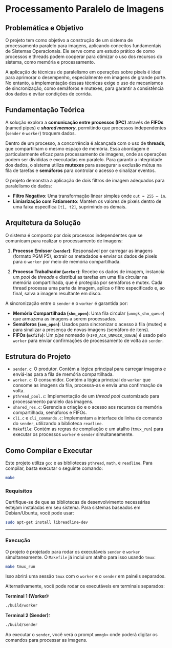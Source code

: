 # Processamento Paralelo de Imagens

## Problemática e Objetivo

O projeto tem como objetivo a construção de um sistema de processamento paralelo para imagens, aplicando conceitos fundamentais de Sistemas Operacionais. Ele serve como um estudo prático de como processos e threads podem cooperar para otimizar o uso dos recursos do sistema, como memória e processamento.

A aplicação de técnicas de paralelismo em operações sobre pixels é ideal para aprimorar o desempenho, especialmente em imagens de grande porte. No entanto, a implementação dessas técnicas exige o uso de mecanismos de sincronização, como semáforos e mutexes, para garantir a consistência dos dados e evitar condições de corrida.

## Fundamentação Teórica

A solução explora a **comunicação entre processos (IPC)** através de **FIFOs** (named pipes) e **_shared memory_**, permitindo que processos independentes (`sender` e `worker`) troquem dados.

Dentro de um processo, a concorrência é alcançada com o uso de **threads**, que compartilham o mesmo espaço de memória. Essa abordagem é particularmente eficaz para processamento de imagens, onde as operações podem ser divididas e executadas em paralelo. Para garantir a integridade dos dados, o sistema utiliza **mutexes** para assegurar a exclusão mútua na fila de tarefas e **semáforos** para controlar o acesso e sinalizar eventos.

O projeto demonstra a aplicação de dois filtros de imagem adequados para paralelismo de dados:
* **Filtro Negativo**: Uma transformação linear simples onde `out = 255 – in`.
* **Limiarização com Fatiamento**: Mantém os valores de pixels dentro de uma faixa específica `[t1, t2]`, suprimindo os demais.

## Arquitetura da Solução

O sistema é composto por dois processos independentes que se comunicam para realizar o processamento de imagens:

1.  **Processo Emissor (`sender`)**: Responsável por carregar as imagens (formato PGM P5), extrair os metadados e enviar os dados de pixels para o `worker` por meio de memória compartilhada.

2.  **Processo Trabalhador (`worker`)**: Recebe os dados de imagem, instancia um *pool* de *threads* e distribui as tarefas em uma fila circular na memória compartilhada, que é protegida por semáforos e mutex. Cada thread processa uma parte da imagem, aplica o filtro especificado e, ao final, salva a imagem resultante em disco.

A sincronização entre o `sender` e o `worker` é garantida por:
* **Memória Compartilhada (`shm_open`)**: Uma fila circular (`unmgk_shm_queue`) que armazena as imagens a serem processadas.
* **Semáforos (`sem_open`)**: Usados para sincronizar o acesso à fila (mutex) e para sinalizar a presença de novas imagens (semáforo de itens).
* **FIFOs (`mkfifo`)**: Um *pipe* nomeado (`FIFO_ACK_UNMGCK_QUEUE`) é usado pelo `worker` para enviar confirmações de processamento de volta ao `sender`.

## Estrutura do Projeto

* `sender.c`: O produtor. Contém a lógica principal para carregar imagens e enviá-las para a fila de memória compartilhada.
* `worker.c`: O consumidor. Contém a lógica principal do `worker` que consome as imagens da fila, processa-as e envia uma confirmação de volta.
* `pthread_pool.c`: Implementação de um *thread pool* customizado para processamento paralelo das imagens.
* `shared_res.c`: Gerencia a criação e o acesso aos recursos de memória compartilhada, semáforos e FIFOs.
* `cli.c` e `cli_commands.c`: Implementam a interface de linha de comando do `sender`, utilizando a biblioteca `readline`.
* `Makefile`: Contém as regras de compilação e um atalho (`tmux_run`) para executar os processos `worker` e `sender` simultaneamente.

## Como Compilar e Executar

Este projeto utiliza `gcc` e as bibliotecas `pthread`, `math`, e `readline`. Para compilar, basta executar o seguinte comando:

```sh
make
````


### Requisitos

Certifique-se de que as bibliotecas de desenvolvimento necessárias estejam instaladas em seu sistema. Para sistemas baseados em Debian/Ubuntu, você pode usar:

```sh
sudo apt-get install libreadline-dev
```

-----

### Execução

O projeto é projetado para rodar os executáveis `sender` e `worker` simultaneamente. O `Makefile` já inclui um atalho para isso usando `tmux`:

```sh
make tmux_run
```

Isso abrirá uma sessão `tmux` com o `worker` e o `sender` em painéis separados.

Alternativamente, você pode rodar os executáveis em terminais separados:

**Terminal 1 (Worker):**

```sh
./build/worker
```

**Terminal 2 (Sender):**

```sh
./build/sender
```

Ao executar o `sender`, você verá o prompt `unmgk>` onde poderá digitar os comandos para processar as imagens.
